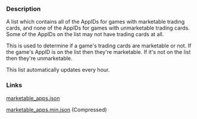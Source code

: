### Description

A list which contains all of the AppIDs for games with marketable trading cards, and none of the AppIDs for games with unmarketable trading cards.  Some of the AppIDs on the list may not have trading cards at all.

This is used to determine if a game's trading cards are marketable or not.  If the game's AppID is on the list then they're marketable.  If it's not on the list then they're unmarketable.

This list automatically updates every hour.

### Links

[marketable_apps.json](https://github.com/Citrinate/Steam-MarketableApps/raw/main/data/marketable_apps.json)

[marketable_apps.min.json](https://github.com/Citrinate/Steam-MarketableApps/raw/main/data/marketable_apps.min.json) (Compressed)
